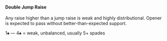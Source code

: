 #### Double Jump Raise
Any raise higher than a jump raise is weak and highly distributional. 
Opener is expected to pass without better-than-expected support.

1♠ — 4♠ = weak, unbalanced, usually 5+ spades

